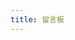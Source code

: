 ```yaml
---
title: 留言板
---
```

<div id="container"></div>
<link rel="stylesheet" href="https://imsun.github.io/gitment/style/default.css">
<script src="https://imsun.github.io/gitment/dist/gitment.browser.js"></script>
<script>
var gitment = new Gitment({
  id: 'location.href', // 可选。默认为 location.href
  owner: 'n-bc',  //改你自己的名字
  repo: 'Comments',  //专门储存评论一个GitHub仓库
  oauth: {
    client_id: '575f1eaa65a674d1b159', //改为你自己的，下同
    client_secret: '9c4b5759b5979020171977b973075bffddc94aef', 
  },
})
gitment.render('container')
</script>